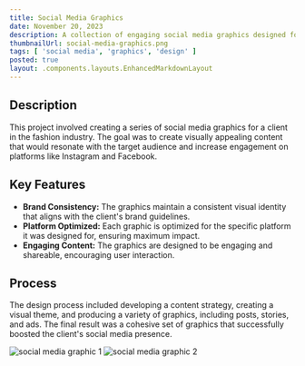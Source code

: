 ```yaml
---
title: Social Media Graphics
date: November 20, 2023
description: A collection of engaging social media graphics designed for various platforms to boost brand engagement.
thumbnailUrl: social-media-graphics.png
tags: [ 'social media', 'graphics', 'design' ]
posted: true
layout: .components.layouts.EnhancedMarkdownLayout
---
```


## Description

This project involved creating a series of social media graphics for a client in the fashion industry. The goal was to
create visually appealing content that would resonate with the target audience and increase engagement on platforms like
Instagram and Facebook.

## Key Features

* **Brand Consistency:** The graphics maintain a consistent visual identity that aligns with the client's brand
  guidelines.
* **Platform Optimized:** Each graphic is optimized for the specific platform it was designed for, ensuring maximum
  impact.
* **Engaging Content:** The graphics are designed to be engaging and shareable, encouraging user interaction.

## Process

The design process included developing a content strategy, creating a visual theme, and producing a variety of graphics,
including posts, stories, and ads. The final result was a cohesive set of graphics that successfully boosted the
client's social media presence.

<div class="screenshots-container">
<img alt="social media graphic 1" src="/assets/images/design/social-media-graphic-1.png" title="Social Media Graphic 1"/>
<img alt="social media graphic 2" src="/assets/images/design/social-media-graphic-2.png" title="Social Media Graphic 2"/>
</div>
